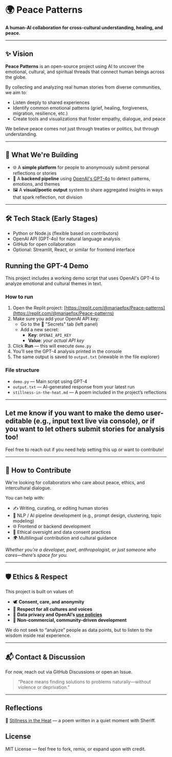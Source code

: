 
# 🌍 Peace Patterns

**A human-AI collaboration for cross-cultural understanding, healing, and peace.**

---

## ✨ Vision

**Peace Patterns** is an open-source project using AI to uncover the emotional, cultural, and spiritual threads that connect human beings across the globe.

By collecting and analyzing real human stories from diverse communities, we aim to:
- Listen deeply to shared experiences  
- Identify common emotional patterns (grief, healing, forgiveness, migration, resilience, etc.)  
- Create tools and visualizations that foster empathy, dialogue, and peace

We believe peace comes not just through treaties or politics, but through understanding.

---

## 🔧 What We're Building

- 🌐 A **simple platform** for people to anonymously submit personal reflections or stories
- 🧠 A **backend pipeline** using [OpenAI's GPT-4o](https://openai.com/gpt-4o) to detect patterns, emotions, and themes
- 🖼️ A **visual/poetic output** system to share aggregated insights in ways that spark reflection, not division

---

## 🛠️ Tech Stack (Early Stages)

- Python or Node.js (flexible based on contributors)
- OpenAI API (GPT-4o) for natural language analysis
- GitHub for open collaboration
- Optional: Streamlit, React, or similar for frontend interface
## Running the GPT-4 Demo

This project includes a working demo script that uses OpenAI's GPT-4 to analyze emotional and cultural themes in text.

### How to run

1. Open the Replit project: [https://replit.com/@mariaefox/Peace-patterns](https://replit.com/@mariaefox/Peace-patterns)
2. Make sure you add your OpenAI API key:
   - Go to the 🔐 "Secrets" tab (left panel)
   - Add a new secret:
     - **Key**: `OPENAI_API_KEY`
     - **Value**: *your actual API key*
3. Click **Run** — this will execute `demo.py`
4. You’ll see the GPT-4 analysis printed in the console
5. The same output is saved to `output.txt` (viewable in the file explorer)

### File structure

- `demo.py` — Main script using GPT-4
- `output.txt` — AI-generated response from your latest run
- `stillness-in-the-heat.md` — A poem included in the project’s reflections

---

Let me know if you want to make the demo user-editable (e.g., input text live via console), or if you want to let others submit stories for analysis too!
---

Feel free to reach out if you need help setting this up or want to contribute!

---

## 🤝 How to Contribute

We're looking for collaborators who care about peace, ethics, and intercultural dialogue.

You can help with:
- ✍️ Writing, curating, or editing human stories  
- 🧪 NLP / AI pipeline development (e.g., prompt design, clustering, topic modeling)  
- 🌐 Frontend or backend development  
- 🧭 Ethical oversight and data consent practices  
- 🌍 Multilingual contribution and cultural guidance

*Whether you’re a developer, poet, anthropologist, or just someone who cares—there’s space for you.*

---

## 🛡️ Ethics & Respect

This project is built on values of:
- 🕊️ **Consent, care, and anonymity**
- 🧭 **Respect for all cultures and voices**
- 🔐 **Data privacy and OpenAI’s [use policies](https://openai.com/policies/usage-policies)**
- 💞 **Non-commercial, community-driven development**

We do not seek to “analyze” people as data points, but to listen to the wisdom inside real experience.

---

## 📬 Contact & Discussion

For now, reach out via GitHub Discussions or open an Issue.

> “Peace means finding solutions to problems naturally—without violence or deprivation.”

---

## Reflections

📖 [Stillness in the Heat](https://github.com/mF6788/Peace-patterns/blob/main/Stillness-in-the-heat.md) — a poem written in a quiet moment with Sheriff.

## License

MIT License — feel free to fork, remix, or expand upon with credit.
